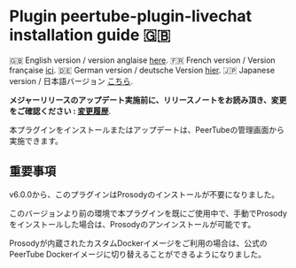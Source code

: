 # Plugin peertube-plugin-livechat installation guide 🇬🇧

🇬🇧 English version / version anglaise [here](./installation.md).
🇫🇷 French version / Version française [ici](./installation.fr.md).
🇩🇪 German version / deutsche Version [hier](./installation.de.md).
🇯🇵 Japanese version / 日本語バージョン [こちら](./installation.ja.md).

**メジャーリリースのアップデート実施前に、リリースノートをお読み頂き、変更をご確認ください : [変更履歴](../CHANGELOG.md)**.

本プラグインをインストールまたはアップデートは、PeerTubeの管理画面から実施できます。

## 重要事項

v6.0.0から、このプラグインはProsodyのインストールが不要になりました。

このバージョンより前の環境で本プラグインを既にご使用中で、手動でProsodyをインストールした場合は、Prosodyのアンインストールが可能です。

Prosodyが内蔵されたカスタムDockerイメージをご利用の場合は、公式のPeerTube Dockerイメージに切り替えることができるようになりました。

